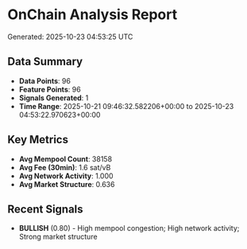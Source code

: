 # OnChain Analysis Report
Generated: 2025-10-23 04:53:25 UTC

## Data Summary
- **Data Points**: 96
- **Feature Points**: 96
- **Signals Generated**: 1
- **Time Range**: 2025-10-21 09:46:32.582206+00:00 to 2025-10-23 04:53:22.970623+00:00

## Key Metrics
- **Avg Mempool Count**: 38158
- **Avg Fee (30min)**: 1.6 sat/vB
- **Avg Network Activity**: 1.000
- **Avg Market Structure**: 0.636

## Recent Signals
- **BULLISH** (0.80) - High mempool congestion; High network activity; Strong market structure
